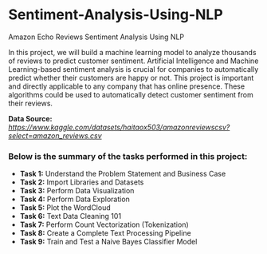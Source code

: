 # Sentiment-Analysis-Using-NLP
Amazon Echo Reviews Sentiment Analysis Using NLP


In this project, we will build a machine learning model to analyze thousands of reviews to predict customer sentiment. Artificial Intelligence and Machine Learning-based sentiment analysis is crucial for companies to automatically predict whether their customers are happy or not. This project is important and directly applicable to any company that has online presence. These algorithms could be used to automatically detect customer sentiment from their reviews.

 __Data Source:__ *https://www.kaggle.com/datasets/haitaox503/amazonreviewscsv?select=amazon_reviews.csv*

### Below is the summary of the tasks performed in this project:
- __Task 1:__ Understand the Problem Statement and Business Case
- __Task 2:__ Import Libraries and Datasets
- __Task 3:__ Perform Data Visualization
- __Task 4:__ Perform Data Exploration
- __Task 5:__ Plot the WordCloud
- __Task 6:__ Text Data Cleaning 101
- __Task 7:__ Perform Count Vectorization (Tokenization)
- __Task 8:__ Create a Complete Text Processing Pipeline
- __Task 9:__ Train and Test a Naive Bayes Classifier Model
